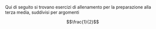 Qui di seguito si trovano esercizi di allenamento per la preparazione alla terza media, suddivisi per argomenti

$$\frac{1}{2}$$
